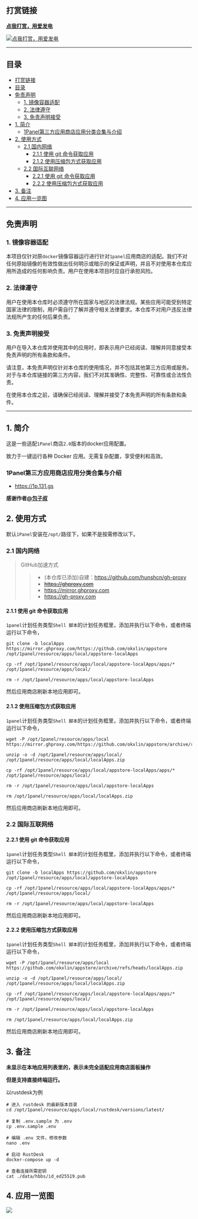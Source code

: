 ## 打赏链接

[**点我打赏，用爱发电**](https://afdian.net/a/dockerapps)

[![**点我打赏，用爱发电**](./docs/afdian-logo.png)](https://afdian.net/a/dockerapps)

* * *
## 目录

- [打赏链接](#打赏链接)
- [目录](#目录)
- [免责声明](#免责声明)
  - [1. 镜像容器适配](#1-镜像容器适配)
  - [2. 法律遵守](#2-法律遵守)
  - [3. 免责声明接受](#3-免责声明接受)
- [1. 简介](#1-简介)
  - [1Panel第三方应用商店应用分类合集与介绍](#1panel第三方应用商店应用分类合集与介绍)
- [2. 使用方式](#2-使用方式)
  - [2.1 国内网络](#21-国内网络)
    - [2.1.1 使用 git 命令获取应用](#211-使用-git-命令获取应用)
    - [2.1.2 使用压缩包方式获取应用](#212-使用压缩包方式获取应用)
  - [2.2 国际互联网络](#22-国际互联网络)
    - [2.2.1 使用 git 命令获取应用](#221-使用-git-命令获取应用)
    - [2.2.2 使用压缩包方式获取应用](#222-使用压缩包方式获取应用)
- [3. 备注](#3-备注)
- [4. 应用一览图](#4-应用一览图)


***

## 免责声明

### 1. 镜像容器适配
本项目仅针对原`docker`镜像容器运行进行针对`1panel`应用商店的适配。我们不对任何原始镜像的有效性做出任何明示或暗示的保证或声明，并且不对使用本仓库应用所造成的任何影响负责。用户在使用本项目时应自行承担风险。

### 2. 法律遵守
用户在使用本仓库时必须遵守所在国家与地区的法律法规。某些应用可能受到特定国家法律的限制，用户需自行了解并遵守相关法律要求。本仓库不对用户违反法律法规所产生的任何后果负责。

### 3. 免责声明接受
用户在导入本仓库并使用其中的应用时，即表示用户已经阅读、理解并同意接受本免责声明的所有条款和条件。

请注意，本免责声明仅针对本仓库的使用情况，并不包括其他第三方应用或服务。对于与本仓库链接的第三方内容，我们不对其准确性、完整性、可靠性或合法性负责。

在使用本仓库之前，请确保已经阅读、理解并接受了本免责声明的所有条款和条件。

***
## 1. 简介
这是一些适配`1Panel`商店`2.0`版本的docker应用配置。

致力于一键运行各种 Docker 应用。无需复杂配置，享受便利和高效。

### 1Panel第三方应用商店应用分类合集与介绍

- https://1p.131.gs

**感谢作者[@包子叔](https://github.com/baozishu)**

## 2. 使用方式

默认`1Panel`安装在`/opt/`路径下，如果不是按需修改以下。

### 2.1 国内网络

> GitHub加速方式
>> - (本仓库已添加)自建：https://github.com/hunshcn/gh-proxy
>> - ~~https://ghproxy.com~~
>> - https://mirror.ghproxy.com
>> - https://gh-proxy.com

#### 2.1.1 使用 git 命令获取应用

`1panel`计划任务类型`Shell 脚本`的计划任务框里，添加并执行以下命令，或者终端运行以下命令，
```shell
git clone -b localApps https://mirror.ghproxy.com/https://github.com/okxlin/appstore /opt/1panel/resource/apps/local/appstore-localApps

cp -rf /opt/1panel/resource/apps/local/appstore-localApps/apps/* /opt/1panel/resource/apps/local/

rm -r /opt/1panel/resource/apps/local/appstore-localApps
```

然后应用商店刷新本地应用即可。

#### 2.1.2 使用压缩包方式获取应用

`1panel`计划任务类型`Shell 脚本`的计划任务框里，添加并执行以下命令，或者终端运行以下命令，
```shell
wget -P /opt/1panel/resource/apps/local https://mirror.ghproxy.com/https://github.com/okxlin/appstore/archive/refs/heads/localApps.zip

unzip -o -d /opt/1panel/resource/apps/local/ /opt/1panel/resource/apps/local/localApps.zip

cp -rf /opt/1panel/resource/apps/local/appstore-localApps/apps/* /opt/1panel/resource/apps/local/

rm -r /opt/1panel/resource/apps/local/appstore-localApps

rm /opt/1panel/resource/apps/local/localApps.zip
```

然后应用商店刷新本地应用即可。

### 2.2 国际互联网络

#### 2.2.1 使用 git 命令获取应用

`1panel`计划任务类型`Shell 脚本`的计划任务框里，添加并执行以下命令，或者终端运行以下命令，
```shell
git clone -b localApps https://github.com/okxlin/appstore /opt/1panel/resource/apps/local/appstore-localApps

cp -rf /opt/1panel/resource/apps/local/appstore-localApps/apps/* /opt/1panel/resource/apps/local/

rm -r /opt/1panel/resource/apps/local/appstore-localApps
```

然后应用商店刷新本地应用即可。

#### 2.2.2 使用压缩包方式获取应用

`1panel`计划任务类型`Shell 脚本`的计划任务框里，添加并执行以下命令，或者终端运行以下命令，
```shell
wget -P /opt/1panel/resource/apps/local https://github.com/okxlin/appstore/archive/refs/heads/localApps.zip

unzip -o -d /opt/1panel/resource/apps/local/ /opt/1panel/resource/apps/local/localApps.zip

cp -rf /opt/1panel/resource/apps/local/appstore-localApps/apps/* /opt/1panel/resource/apps/local/

rm -r /opt/1panel/resource/apps/local/appstore-localApps

rm /opt/1panel/resource/apps/local/localApps.zip
```

然后应用商店刷新本地应用即可。


## 3. 备注

**未显示在本地应用列表里的，表示未完全适配应用商店面板操作**

**但是支持直接终端运行。**

以rustdesk为例

```shell
# 进入 rustdesk 的最新版本目录
cd /opt/1panel/resource/apps/local/rustdesk/versions/latest/

# 复制 .env.sample 为 .env
cp .env.sample .env

# 编辑 .env 文件，修改参数
nano .env

# 启动 RustDesk
docker-compose up -d

# 查看连接所需密钥
cat ./data/hbbs/id_ed25519.pub

```

## 4. 应用一览图

![](./docs/app-list.png)
